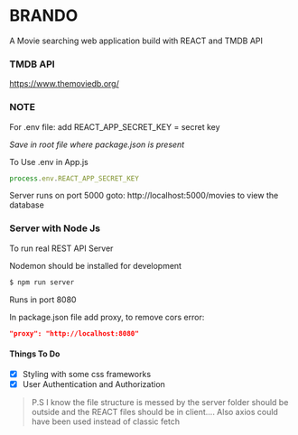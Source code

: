 # BRANDO

A Movie searching web application build with REACT and TMDB API

### TMDB API

https://www.themoviedb.org/

### NOTE

For .env file: add 
REACT_APP_SECRET_KEY = secret key

*Save in root file where package.json is present*

To Use .env in App.js

```javascript
process.env.REACT_APP_SECRET_KEY
```

Server runs on port 5000
goto: http://localhost:5000/movies to view the database

### Server with Node Js

To run real REST API Server

Nodemon should be installed for development

```sh
$ npm run server
```
Runs in port 8080

In package.json file add proxy, to remove cors error:

```json
"proxy": "http://localhost:8080"
```

#### Things To Do

- [x] Styling with some css frameworks
- [x] User Authentication and Authorization

> P.S I know the file structure is messed by the server folder should be outside and the REACT files should be in client.... Also axios could have been used instead of classic fetch